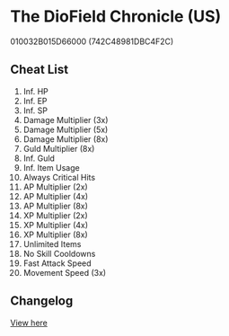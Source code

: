 # The DioField Chronicle (US)
010032B015D66000 (742C48981DBC4F2C)

## Cheat List
1. Inf. HP
1. Inf. EP
1. Inf. SP
1. Damage Multiplier (3x)
1. Damage Multiplier (5x)
1. Damage Multiplier (8x)
1. Guld Multiplier (8x)
1. Inf. Guld
1. Inf. Item Usage
1. Always Critical Hits
1. AP Multiplier (2x)
1. AP Multiplier (4x)
1. AP Multiplier (8x)
1. XP Multiplier (2x)
1. XP Multiplier (4x)
1. XP Multiplier (8x)
1. Unlimited Items
1. No Skill Cooldowns
1. Fast Attack Speed
1. Movement Speed (3x)

## Changelog
[View here](./CHANGELOG.md)